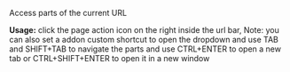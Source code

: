 Access parts of the current URL

<b>Usage:</b>
click the page action icon on the right inside the url bar, Note: you can also
set a addon custom shortcut to open the dropdown and use TAB and SHIFT+TAB to navigate
the parts and use CTRL+ENTER to open a new tab or CTRL+SHIFT+ENTER to open it in
a new window
